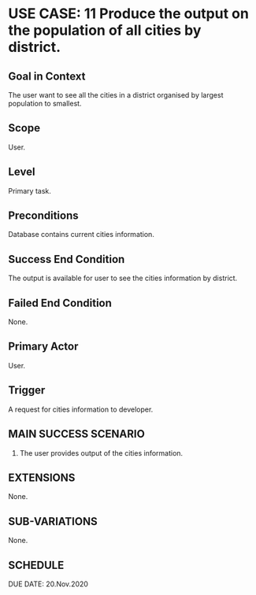 USE CASE: 11 Produce the output on the population of all cities by district.
=========

Goal in Context
------
The user want to see all the cities in a district organised by largest population to smallest.

Scope
----
User.

Level
---
Primary task.

Preconditions
---
Database contains current cities information.

Success End Condition
----
The output is available for user to see the cities information by district.

Failed End Condition
----
None.

Primary Actor
----
User.

Trigger
-----
A request for cities information to developer.

MAIN SUCCESS SCENARIO
-----
1. The user provides output of the cities information.

EXTENSIONS
-----
None.

SUB-VARIATIONS
----
None.

SCHEDULE
--
DUE DATE: 20.Nov.2020